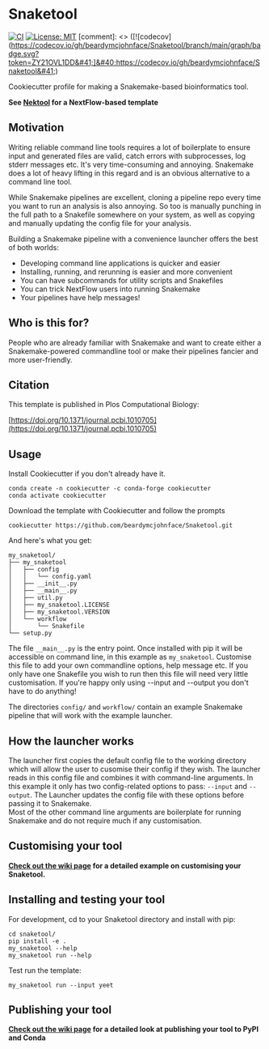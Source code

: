 # Snaketool

[![CI](https://github.com/beardymcjohnface/Snaketool/actions/workflows/python-app.yml/badge.svg)](https://github.com/beardymcjohnface/Snaketool/actions/workflows/python-app.yml)
[![License: MIT](https://img.shields.io/badge/License-MIT-yellow.svg)](https://opensource.org/licenses/MIT)
[comment]: <> ([![codecov]&#40;https://codecov.io/gh/beardymcjohnface/Snaketool/branch/main/graph/badge.svg?token=ZY21OVL1DD&#41;]&#40;https://codecov.io/gh/beardymcjohnface/Snaketool&#41;)

Cookiecutter profile for making a Snakemake-based bioinformatics tool.

__See [Nektool](https://github.com/beardymcjohnface/Nektool) for a NextFlow-based template__

## Motivation

Writing reliable command line tools requires a lot of boilerplate to ensure input and generated files are valid, 
catch errors with subprocesses, log stderr messages etc. It's very time-consuming and annoying.
Snakemake does a lot of heavy lifting in this regard and is an obvious alternative to a command line tool.

While Snakemake pipelines are excellent, cloning a pipeline repo every time you want to run an analysis is also annoying.
So too is manually punching in the full path to a Snakefile somewhere on your system,
as well as copying and manually updating the config file for your analysis.

Building a Snakemake pipeline with a convenience launcher offers the best of both worlds:
- Developing command line applications is quicker and easier
- Installing, running, and rerunning is easier and more convenient
- You can have subcommands for utility scripts and Snakefiles
- You can trick NextFlow users into running Snakemake
- Your pipelines have help messages!

## Who is this for?

People who are already familiar with Snakemake and want to create either a Snakemake-powered commandline 
tool or make their pipelines fancier and more user-friendly.

## Citation

This template is published in Plos Computational Biology: 

[https://doi.org/10.1371/journal.pcbi.1010705](https://doi.org/10.1371/journal.pcbi.1010705)

## Usage

Install Cookiecutter if you don't already have it.

```shell
conda create -n cookiecutter -c conda-forge cookiecutter 
conda activate cookiecutter
```

Download the template with Cookiecutter and follow the prompts

```shell
cookiecutter https://github.com/beardymcjohnface/Snaketool.git
```

And here's what you get:

```text
my_snaketool/
├── my_snaketool
│   ├── config
│   │   └── config.yaml
│   ├── __init__.py
│   ├── __main__.py
│   ├── util.py
│   ├── my_snaketool.LICENSE
│   ├── my_snaketool.VERSION
│   └── workflow
│       └── Snakefile
└── setup.py
```

The file `__main__.py` is the entry point.
Once installed with pip it will be accessible on command line, in this example as `my_snaketool`.
Customise this file to add your own commandline options, help message etc.
If you only have one Snakefile you wish to run then this file will need very little customisation.
If you're happy only using --input and --output you don't have to do anything!

The directories `config/` and `workflow/` contain an example Snakemake pipeline that will work with the example launcher.

## How the launcher works

The launcher first copies the default config file to the working directory which will allow the user to cusomise their
config if they wish. The launcher reads in this config file and combines it with command-line arguments. 
In this example it only has two config-related options to pass: `--input` and `--output`. 
The Launcher updates the config file with these options before passing it to Snakemake.  
Most of the other command line arguments are boilerplate for running Snakemake and do not require much if any customisation.

## Customising your tool

__[Check out the wiki page](https://github.com/beardymcjohnface/Snaketool/wiki/Customising-your-Snaketool) for a detailed example on customising your Snaketool.__

## Installing and testing your tool

For development, cd to your Snaketool directory and install with pip:

```shell
cd snaketool/
pip install -e .
my_snaketool --help
my_snaketool run --help
```

Test run the template:

```shell
my_snaketool run --input yeet
```

## Publishing your tool

__[Check out the wiki page](https://github.com/beardymcjohnface/Snaketool/wiki/Publishing-your-Snaketool) for a detailed look at publishing your tool to PyPI and Conda__

